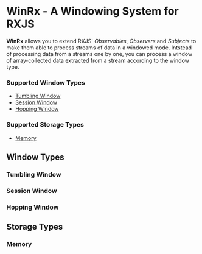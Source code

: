 # WinRx - A Windowing System for RXJS

**WinRx** allows you to extend RXJS' *Observables*, *Observers* and *Subjects* to make them able to process streams of data in a windowed mode. Intstead of processing data from a streams one by one, you can process a window of array-collected data extracted from a stream according to the window type.
### Supported Window Types
- [Tumbling Window](#tumbling-window)
- [Session Window](#session-window)
- [Hopping Window](#hopping-window)

### Supported Storage Types
- [Memory](#memory)

## Window Types
### Tumbling Window

### Session Window

### Hopping Window

## Storage Types

### Memory